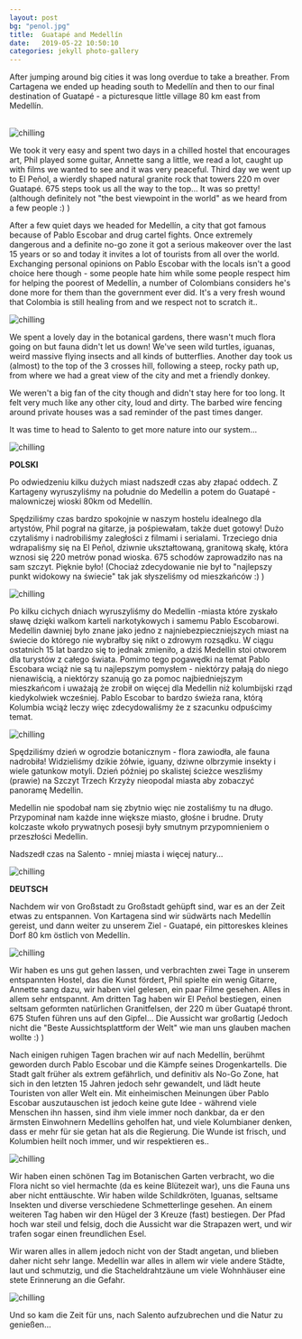 ```yaml
---
layout: post
bg: "penol.jpg"
title:  Guatapé and Medellín
date:   2019-05-22 10:50:10 
categories: jekyll photo-gallery
---
```


After jumping around big cities it was long overdue to take a breather. From Cartagena we ended up heading south to Medellín and then to our final destination of Guatapé - a picturesque little village 80 km east from Medellín. <br><br>

![chilling](/assets/images/posts/guatape-medellin/1.jpg)

We took it very easy and spent two days in a chilled hostel that encourages art, Phil played some guitar, Annette sang a little, we read a lot, caught up with films we wanted to see and it was very peaceful. Third day we went up to El Peñol, a wierdly shaped natural granite rock that towers 220 m over Guatapé. 675 steps took us all the way to the top... It was so pretty! (although definitely not "the best viewpoint in the world" as we heard from a few people :) )

After a few quiet days we headed for Medellín, a city that got famous because of Pablo Escobar and drug cartel fights. Once extremely dangerous and a definite no-go zone it got a serious makeover over the last 15 years or so and today it invites a lot of tourists from all over the world. Exchanging personal opinions on Pablo Escobar with the locals isn't a good choice here though - some people hate him while some people respect him for helping the poorest of Medellín, a number of Colombians considers he's done more for them than the government ever did. It's a very fresh wound that Colombia is still healing from and we respect not to scratch it..

![chilling](/assets/images/posts/guatape-medellin/4.jpg)


We spent a lovely day in the botanical gardens, there wasn't much flora going on but fauna didn't let us down! We've seen wild turtles, iguanas, weird massive flying insects and all kinds of butterflies. Another day took us (almost) to the top of the 3 crosses hill, following a steep, rocky path up, from where we had a great view of the city and met a friendly donkey.

We weren't a big fan of the city though and didn't stay here for too long. It felt very much like any other city, loud and dirty. The barbed wire fencing around private houses was a sad reminder of the past times danger. 

It was time to head to Salento to get more nature into our system...


![chilling](/assets/images/posts/guatape-medellin/7.jpg)


<b>POLSKI</b>

Po odwiedzeniu kilku dużych miast nadszedł czas aby złapać oddech. Z Kartageny wyruszyliśmy na południe do Medellin a potem do Guatapé - malowniczej wioski 80km od Medellín.

Spędziliśmy czas bardzo spokojnie w naszym hostelu idealnego dla artystów, Phil pograł na gitarze, ja pośpiewałam, także duet gotowy! Dużo czytaliśmy i nadrobiliśmy zaległości z filmami i serialami. Trzeciego dnia wdrapaliśmy się na El Peñol, dziwnie ukształtowaną, granitową skałę, która wznosi się 220 metrów ponad wioska. 675 schodów zaprowadziło nas na sam szczyt. Pięknie było! (Chociaż zdecydowanie nie był to "najlepszy punkt widokowy na świecie" tak jak słyszeliśmy od mieszkańców :) )

![chilling](/assets/images/posts/guatape-medellin/2.jpg)

Po kilku cichych dniach wyruszyliśmy do Medellin -miasta które zyskało sławę dzięki walkom karteli narkotykowych i samemu Pablo Escobarowi. Medellin dawniej było znane jako jedno z najniebezpieczniejszych miast na świecie do którego nie wybrałby się nikt o zdrowym rozsądku. W ciągu ostatnich 15 lat bardzo się to jednak zmieniło, a dziś Medellin stoi otworem dla turystów z całego świata. Pomimo tego pogawędki na temat Pablo Escobara wciąż nie są tu najlepszym pomysłem - niektórzy pałają do niego nienawiścią, a niektórzy szanują go za pomoc najbiedniejszym mieszkańcom i uważają że zrobił on więcej dla Medellin niż kolumbijski rząd kiedykolwiek wcześniej. Pablo Escobar to bardzo świeża rana, którą Kolumbia wciąż leczy więc zdecydowaliśmy że z szacunku odpuścimy temat.

![chilling](/assets/images/posts/guatape-medellin/5.jpg)

Spędziliśmy dzień w ogrodzie botanicznym - flora zawiodła, ale fauna nadrobiła! Widzieliśmy dzikie żółwie, iguany, dziwne olbrzymie insekty i wiele gatunkow motyli. Dzień później po skalistej ścieżce weszliśmy (prawie) na Szczyt Trzech Krzyży nieopodal miasta aby zobaczyć panoramę Medellin.

Medellin nie spodobał nam się zbytnio więc nie zostaliśmy tu na długo. Przypominał nam każde inne większe miasto, głośne i brudne. Druty kolczaste wkoło prywatnych posesji były smutnym przypomnieniem o przeszłości Medellin.

Nadszedł czas na Salento - mniej miasta i więcej natury...

![chilling](/assets/images/posts/guatape-medellin/8.jpg)

<b>DEUTSCH</b>

Nachdem wir von Großstadt zu Großstadt gehüpft sind, war es an der Zeit etwas zu entspannen. Von Kartagena sind wir südwärts nach Medellín gereist, und dann weiter zu unserem Ziel - Guatapé, ein pittoreskes kleines Dorf 80 km östlich von Medellín.

![chilling](/assets/images/posts/guatape-medellin/3.jpg)

Wir haben es uns gut gehen lassen, und verbrachten zwei Tage in unserem entspannten Hostel, das die Kunst fördert, Phil spielte ein wenig Gitarre, Annette sang dazu, wir haben viel gelesen, ein paar Filme gesehen. Alles in allem sehr entspannt. Am dritten Tag haben wir El Peñol bestiegen, einen seltsam geformten natürlichen Granitfelsen, der 220 m über Guatapé thront. 675 Stufen führen uns auf den Gipfel... Die Aussicht war großartig (Jedoch nicht die "Beste Aussichtsplattform der Welt" wie man uns glauben machen wollte :) )

Nach einigen ruhigen Tagen brachen wir auf nach Medellín, berühmt geworden durch Pablo Escobar und die Kämpfe seines Drogenkartells. Die Stadt galt früher als extrem gefährlich, und definitiv als No-Go Zone, hat sich in den letzten 15 Jahren jedoch sehr gewandelt, und lädt heute Touristen von aller Welt ein. Mit einheimischen Meinungen über Pablo Escobar auszutauschen ist jedoch keine gute Idee - während viele Menschen ihn hassen, sind ihm viele immer noch dankbar, da er den ärmsten Einwohnern Medellíns geholfen hat, und viele Kolumbianer denken, dass er mehr für sie getan hat als die Regierung. Die Wunde ist frisch, und Kolumbien heilt noch immer, und wir respektieren es..

![chilling](/assets/images/posts/guatape-medellin/6.jpg)

Wir haben einen schönen Tag im Botanischen Garten verbracht, wo die Flora nicht so viel hermachte (da es keine Blütezeit war), uns die Fauna uns aber nicht enttäuschte. Wir haben wilde Schildkröten, Iguanas, seltsame Insekten und diverse verschiedene Schmetterlinge gesehen. An einem weiteren Tag haben wir den Hügel der 3 Kreuze (fast) bestiegen. Der Pfad hoch war steil und felsig, doch die Aussicht war die Strapazen wert, und wir trafen sogar einen freundlichen Esel. 

Wir waren alles in allem jedoch nicht von der Stadt angetan, und blieben daher nicht sehr lange. Medellín war alles in allem wir viele andere Städte, laut und schmutzig, und die Stacheldrahtzäune um viele Wohnhäuser eine stete Erinnerung an die Gefahr.

![chilling](/assets/images/posts/guatape-medellin/9.jpg)

Und so kam die Zeit für uns, nach Salento aufzubrechen und die Natur zu genießen...
